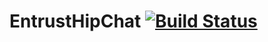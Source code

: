 EntrustHipChat [![Build Status](https://travis-ci.org/seanmcelroy/EntrustHipChat.svg?branch=master)](https://travis-ci.org/seanmcelroy/EntrustHipChat)
==============

